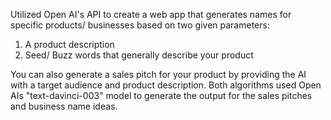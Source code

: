 Utilized Open AI's API to create a web app that generates names for specific products/ businesses based on two given parameters: 
1. A product description
2. Seed/ Buzz words that generally describe your product

You can also generate a sales pitch for your product by providing the AI with a target audience and product description. Both algorithms used Open AIs
"text-davinci-003" model to generate the output for the sales pitches and business name ideas. 
